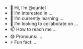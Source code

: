 - 👋 Hi, I’m @quntel
- 👀 I’m interested in ...
- 🌱 I’m currently learning ...
- 💞️ I’m looking to collaborate on ...
- 📫 How to reach me ...
- 😄 Pronouns: ...
- ⚡ Fun fact: ...

<!---
quntel/quntel is a ✨ special ✨ repository because its `README.md` (this file) appears on your GitHub profile.
You can click the Preview link to take a look at your changes.
--->
